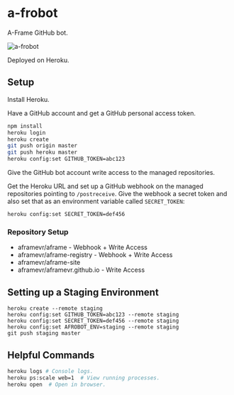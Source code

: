 # a-frobot

A-Frame GitHub bot.

![a-frobot](https://avatars0.githubusercontent.com/u/24716791?v=3&s=460)

Deployed on Heroku.

## Setup

Install Heroku.

Have a GitHub account and get a GitHub personal access token.

```sh
npm install
heroku login
heroku create
git push origin master
git push heroku master
heroku config:set GITHUB_TOKEN=abc123
```

Give the GitHub bot account write access to the managed repositories.

Get the Heroku URL and set up a GitHub webhook on the managed repositories
pointing to `/postreceive`. Give the webhook a secret token and also set that
as an environment variable called `SECRET_TOKEN`:

```
heroku config:set SECRET_TOKEN=def456
```

### Repository Setup

- aframevr/aframe - Webhook + Write Access
- aframevr/aframe-registry - Webhook + Write Access
- aframevr/aframe-site
- aframevr/aframevr.github.io - Write Access

## Setting up a Staging Environment

```
heroku create --remote staging
heroku config:set GITHUB_TOKEN=abc123 --remote staging
heroku config:set SECRET_TOKEN=def456 --remote staging
heroku config:set AFROBOT_ENV=staging --remote staging
git push staging master
```

## Helpful Commands

```sh
heroku logs # Console logs.
heroku ps:scale web=1  # View running processes.
heroku open  # Open in browser.
```
